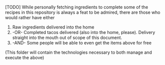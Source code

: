 [TODO] 
While personally fetching ingredients to complete some of the recipes in this repository is always a feat to be admired, there are those who would rather have either

1. Raw ingredients delivered into the home
2. -OR- Completed tacos delivered (also into the home, please). Delivery straight into the mouth out of scope of this document.
3. -AND- Some people will be able to even get the items above for free

(This folder will contain the technologies necessary to both manage and execute the above)
